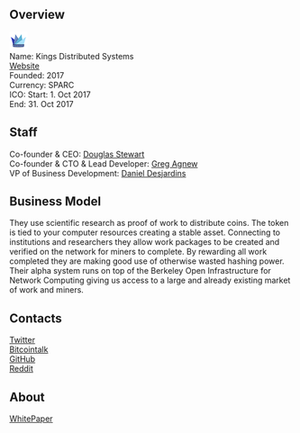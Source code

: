## Overview
![logo](../projects/logo/kings_distributed_systems.png)  
Name: Kings Distributed Systems  
[Website](http://sparc.network/)  
Founded: 2017  
Currency:  SPARC  
ICO: Start: 1. Oct 2017  
End: 	31. Oct 2017
## Staff
Co-founder & CEO: [Douglas Stewart](../people/douglas_stewart.md)  
Co-founder & CTO & Lead Developer: [Greg Agnew](../people/greg_agnew.md)  
VP of Business Development: [Daniel Desjardins](../people/daniel_desjardins.md)  
## Business Model	
They use scientific research as proof of work to distribute coins. The token is tied to your computer resources creating a stable asset. Connecting to institutions and researchers they allow work packages to be created and verified on the network for miners to complete. By rewarding all work completed they are making good use of otherwise wasted hashing power. Their alpha system runs on top of the Berkeley Open Infrastructure for Network Computing giving us access to a large and already existing market of work and miners.
## Contacts  
[Twitter](https://twitter.com/SPARC_DS)  
[Bitcointalk](https://bitcointalk.org/index.php?topic=2021078.msg20138508#msg20138508)  
[GitHub](https://github.com/KingsDistributedSystems/SPARC-Public)  
[Reddit](https://www.reddit.com/r/KingsDS/)  
## About  
[WhitePaper](http://sparc.network/sparc-whitepaper-4.pdf)  
